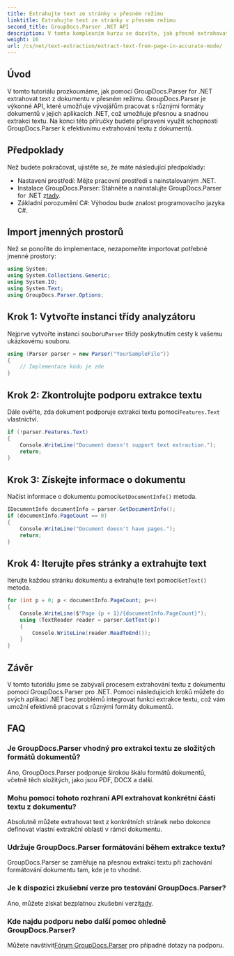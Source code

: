 ```yaml
---
title: Extrahujte text ze stránky v přesném režimu
linktitle: Extrahujte text ze stránky v přesném režimu
second_title: GroupDocs.Parser .NET API
description: V tomto komplexním kurzu se dozvíte, jak přesně extrahovat text z dokumentů pomocí GroupDocs.Parser for .NET.
weight: 16
url: /cs/net/text-extraction/extract-text-from-page-in-accurate-mode/
---
```

## Úvod
V tomto tutoriálu prozkoumáme, jak pomocí GroupDocs.Parser for .NET extrahovat text z dokumentu v přesném režimu. GroupDocs.Parser je výkonné API, které umožňuje vývojářům pracovat s různými formáty dokumentů v jejich aplikacích .NET, což umožňuje přesnou a snadnou extrakci textu. Na konci této příručky budete připraveni využít schopnosti GroupDocs.Parser k efektivnímu extrahování textu z dokumentů.
## Předpoklady
Než budete pokračovat, ujistěte se, že máte následující předpoklady:
- Nastavení prostředí: Mějte pracovní prostředí s nainstalovaným .NET.
-  Instalace GroupDocs.Parser: Stáhněte a nainstalujte GroupDocs.Parser for .NET z[tady](https://releases.groupdocs.com/parser/net/).
- Základní porozumění C#: Výhodou bude znalost programovacího jazyka C#.
## Import jmenných prostorů
Než se ponoříte do implementace, nezapomeňte importovat potřebné jmenné prostory:
```csharp
using System;
using System.Collections.Generic;
using System.IO;
using System.Text;
using GroupDocs.Parser.Options;
```
## Krok 1: Vytvořte instanci třídy analyzátoru
 Nejprve vytvořte instanci souboru`Parser` třídy poskytnutím cesty k vašemu ukázkovému souboru.
```csharp
using (Parser parser = new Parser("YourSampleFile"))
{
    // Implementace kódu je zde
}
```
## Krok 2: Zkontrolujte podporu extrakce textu
 Dále ověřte, zda dokument podporuje extrakci textu pomocí`Features.Text` vlastnictví.
```csharp
if (!parser.Features.Text)
{
    Console.WriteLine("Document doesn't support text extraction.");
    return;
}
```
## Krok 3: Získejte informace o dokumentu
 Načíst informace o dokumentu pomocí`GetDocumentInfo()` metoda.
```csharp
IDocumentInfo documentInfo = parser.GetDocumentInfo();
if (documentInfo.PageCount == 0)
{
    Console.WriteLine("Document doesn't have pages.");
    return;
}
```
## Krok 4: Iterujte přes stránky a extrahujte text
 Iterujte každou stránku dokumentu a extrahujte text pomocí`GetText()` metoda.
```csharp
for (int p = 0; p < documentInfo.PageCount; p++)
{
    Console.WriteLine($"Page {p + 1}/{documentInfo.PageCount}");
    using (TextReader reader = parser.GetText(p))
    {
        Console.WriteLine(reader.ReadToEnd());
    }
}
```
## Závěr
V tomto tutoriálu jsme se zabývali procesem extrahování textu z dokumentu pomocí GroupDocs.Parser pro .NET. Pomocí následujících kroků můžete do svých aplikací .NET bez problémů integrovat funkci extrakce textu, což vám umožní efektivně pracovat s různými formáty dokumentů.

## FAQ
### Je GroupDocs.Parser vhodný pro extrakci textu ze složitých formátů dokumentů?
Ano, GroupDocs.Parser podporuje širokou škálu formátů dokumentů, včetně těch složitých, jako jsou PDF, DOCX a další.
### Mohu pomocí tohoto rozhraní API extrahovat konkrétní části textu z dokumentu?
Absolutně můžete extrahovat text z konkrétních stránek nebo dokonce definovat vlastní extrakční oblasti v rámci dokumentu.
### Udržuje GroupDocs.Parser formátování během extrakce textu?
GroupDocs.Parser se zaměřuje na přesnou extrakci textu při zachování formátování dokumentu tam, kde je to vhodné.
### Je k dispozici zkušební verze pro testování GroupDocs.Parser?
 Ano, můžete získat bezplatnou zkušební verzi[tady](https://releases.groupdocs.com/).
### Kde najdu podporu nebo další pomoc ohledně GroupDocs.Parser?
 Můžete navštívit[Fórum GroupDocs.Parser](https://forum.groupdocs.com/c/parser/17) pro případné dotazy na podporu.